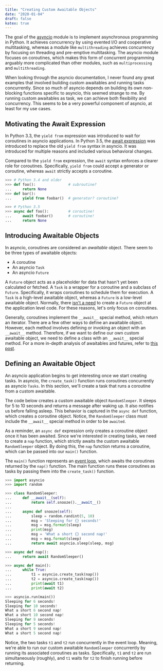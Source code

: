 ```yaml
---
title: "Creating Custom Awaitable Objects"
date: "2020-01-04"
draft: false
katex: true
---
```


The goal of the [asyncio](https://docs.python.org/3/library/asyncio.html) module is to implement asynchronous programming in Python. It achieves concurrency by using evented I/O and cooperative multitasking, whereas a module like `multithreading` achieves concurrency by focusing on threading and pre-emptive multitasking. The asyncio module focuses on coroutines, which makes this form of concurrent programming arguably more complicated than other modules, such as `multiprocessing` and `multithreading`.

When looking through the asyncio documentation, I never found any great examples that involved building custom awaitables and running tasks concurrently. Since so much of asyncio depends on building its own non-blocking functions specific to asyncio, this seemed strange to me. By running custom awaitables as task, we can achieve both flexibility and concurrency. This seems to be a very powerful component of asyncio, at least for my use cases.

## Motivating the Await Expression
In Python 3.3, the `yield from` expression was introduced to wait for coroutines in asyncio applications. In Python 3.5, the [await expression](https://www.python.org/dev/peps/pep-0492/#await-expression) was introduced to replace the old `yield from` syntax in asyncio. It was introduced for multiple reasons and included various behavioral changes.

Compared to the `yield from` expression, the `await` syntax enforces a clearer role for coroutines. Specifically, `yield from` could accept a generator or coroutine, whereas `await` strictly accepts a coroutine.

```python
>>> # Python 3.4 and older
>>> def foo():               # subroutine?
...     return None
>>> def bar():
...     yield from foobar()  # generator? coroutine?

>>> # Python 3.5
>>> async def foo():         # coroutine!
...     await foobar()       # coroutine!
...     return None
```

## Introducing Awaitable Objects
In asyncio, coroutines are considered an *awaitable* object. There seem to be three types of awaitable objects:
- A coroutine
- An asyncio `Task`
- An asyncio `Future`

A `Future` object acts as a placeholder for data that hasn't yet been calculated or fetched. A `Task` is a wrapper for a coroutine and a subclass of `Future`. Specifically, it wraps coroutines to schedule them for execution. A `Task` is a high-level awaitable object, whereas a `Future` is a low-level awaitable object. Normally, there [isn't a need](https://docs.python.org/3/library/asyncio-task.html#awaitables) to create a `Future` object at the application level code. For these reasons, let's only focus on coroutines.

Generally, coroutines implement the `__await__` special method, which return an iterator. There are a few other ways to define an awaitable object. However, each method involves defining or invoking an object with an `__await__` method. Therefore, if we want to define our own custom awaitable object, we need to define a class with an `__await__` special method. For a more in-depth analysis of awaitables and futures, refer to [this post](https://lucumr.pocoo.org/2016/10/30/i-dont-understand-asyncio/).

## Defining an Awaitable Object
An asyncio application begins to get interesting once we start creating tasks. In asyncio, the `create_task()` function runs coroutines concurrently as asyncio `Tasks`. In this section, we'll create a task that runs a coroutine from a custom awaitable.

The code below creates a custom awaitable object `RandomSleeper`. It sleeps for 5 to 10 seconds and returns a message after waking up. It also notifies us before falling asleep. This behavior is captured in the `async def` function, which creates a coroutine object. Notice, the `RandomSleeper` class must include the `__await__` special method in order to be `awaited`.

As a reminder, an `async def` expression only creates a coroutine object once it has been awaited. Since we're interested in creating tasks, we need to create a `nap` function, which strictly awaits the custom awaitable `RandomSleeper` object. By doing this, the `nap` function returns a coroutine, which can be passed into our `main()` function.

The `main()` function represents an [event loop](https://docs.python.org/3/library/asyncio-eventloop.html), which awaits the coroutines returned by the `nap()` function. The main function runs these coroutines as tasks by passing them into the `create_task()` function.

```python
>>> import asyncio
>>> import random

>>> class RandomSleeper:
...     def __await__(self):
...         return self.snooze().__await__()
...
...     async def snooze(self):
...         sleep = random.randint(5, 10)
...         msg = 'Sleeping for {} seconds!'
...         msg = msg.format(sleep)
...         print(msg)
...         msg = 'What a short {} second nap!'
...         msg = msg.format(sleep)
...         return await asyncio.sleep(sleep, msg)

>>> async def nap():
...     return await RandomSleeper()

>>> async def main():
...     while True:
...         t1 = asyncio.create_task(nap())
...         t2 = asyncio.create_task(nap())
...         print(await t1)
...         print(await t2)

>>> asyncio.run(main())
Sleeping for 6 seconds!
Sleeping for 10 seconds!
What a short 6 second nap!
What a short 10 second nap!
Sleeping for 9 seconds!
Sleeping for 5 seconds!
What a short 9 second nap!
What a short 5 second nap!
```

Notice, the two tasks `t1` and `t2` run concurrently in the event loop. Meaning, we're able to run our custom awaitable `RandomSleeper` concurrently by running its associated coroutines as tasks. Specifically, `t1` and `t2` are run simultaneously (roughly), and `t1` waits for `t2` to finish running before returning.
